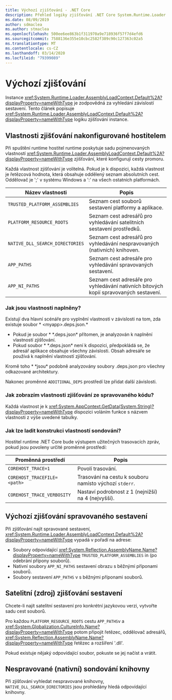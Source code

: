```yaml
---
title: Výchozí zjišťování - .NET Core
description: Přehled logiky zjišťování .NET Core System.Runtime.Loader.AssemblyLoadContext.Default pro hledání závislostí.
ms.date: 08/09/2019
author: sdmaclea
ms.author: stmaclea
ms.openlocfilehash: 500ee6ee863b1f311970a9e718936f57f7d4efd6
ms.sourcegitcommit: 7588136e355e10cbc2582f389c90c127363c02a5
ms.translationtype: MT
ms.contentlocale: cs-CZ
ms.lasthandoff: 03/14/2020
ms.locfileid: "79399089"
---
```

# <a name="default-probing"></a>Výchozí zjišťování

Instance <xref:System.Runtime.Loader.AssemblyLoadContext.Default%2A?displayProperty=nameWithType> je zodpovědná za vyhledání závislostí sestavení. Tento článek popisuje <xref:System.Runtime.Loader.AssemblyLoadContext.Default%2A?displayProperty=nameWithType> logiku zjišťování instance.

## <a name="host-configured-probing-properties"></a>Vlastnosti zjišťování nakonfigurované hostitelem

Při spuštění runtime hostitel runtime poskytuje sadu pojmenovaných vlastností <xref:System.Runtime.Loader.AssemblyLoadContext.Default%2A?displayProperty=nameWithType> zjišťování, které konfigurují cesty promoru.

Každá vlastnost zjišťování je volitelná. Pokud je k dispozici, každá vlastnost je řetězcová hodnota, která obsahuje oddělený seznam absolutních cest. Oddělovač je ';' v systému Windows a ':' na všech ostatních platformách.

|Název vlastnosti                 |Popis  |
|------------------------------|---------|
|`TRUSTED_PLATFORM_ASSEMBLIES`   | Seznam cest souborů sestavení platformy a aplikace. |
|`PLATFORM_RESOURCE_ROOTS`       | Seznam cest adresářů pro vyhledávání satelitních sestavení prostředků. |
|`NATIVE_DLL_SEARCH_DIRECTORIES` | Seznam cest adresářů pro vyhledávání nespravovaných (nativních) knihoven.        |
|`APP_PATHS`                     | Seznam cest adresáře pro vyhledávání spravovaných sestavení. |
|`APP_NI_PATHS`                  | Seznam cest adresáře pro vyhledávání nativních bitových kopií spravovaných sestavení. |

### <a name="how-are-the-properties-populated"></a>Jak jsou vlastnosti naplněny?

Existují dva hlavní scénáře pro vyplnění vlastnosti v závislosti na tom, zda existuje soubor * \<myapp>.deps.json.*

- Pokud je soubor * \*.deps.json* přítomen, je analyzován k naplnění vlastností zjišťování.
- Pokud soubor * \*.deps.json* není k dispozici, předpokládá se, že adresář aplikace obsahuje všechny závislosti. Obsah adresáře se používá k naplnění vlastností zjišťování.

Kromě toho * \*jsou* podobně analyzovány soubory .deps.json pro všechny odkazované architektury.

Nakonec proměnné `ADDITIONAL_DEPS` prostředí lze přidat další závislosti.

### <a name="how-do-i-see-the-probing-properties-from-managed-code"></a>Jak zobrazím vlastnosti zjišťování ze spravovaného kódu?

Každá vlastnost je k <xref:System.AppContext.GetData(System.String)?displayProperty=nameWithType> dispozici voláním funkce s názvem vlastnosti z výše uvedené tabulky.

### <a name="how-do-i-debug-the-probing-properties-construction"></a>Jak lze ladit konstrukci vlastností sondování?

Hostitel runtime .NET Core bude výstupem užitečných trasovacích zpráv, pokud jsou povoleny určité proměnné prostředí:

|Proměnná prostředí        |Popis  |
|----------------------------|---------|
|`COREHOST_TRACE=1`          |Povolí trasování.|
|`COREHOST_TRACEFILE=<path>` |Trasování na cestu k souboru namísto výchozí `stderr`.|
|`COREHOST_TRACE_VERBOSITY`  |Nastaví podrobnost z 1 (nejnižší) na 4 (nejvyšší).|

## <a name="managed-assembly-default-probing"></a>Výchozí zjišťování spravovaného sestavení

Při zjišťování najít spravované sestavení, <xref:System.Runtime.Loader.AssemblyLoadContext.Default%2A?displayProperty=nameWithType> vypadá v pořadí na adrese:

- Soubory odpovídající <xref:System.Reflection.AssemblyName.Name?displayProperty=nameWithType> `TRUSTED_PLATFORM_ASSEMBLIES` in (po odebrání přípony souborů).
- Nativní soubory `APP_NI_PATHS` sestavení obrazu s běžnými příponami souborů.
- Soubory sestavení `APP_PATHS` v s běžnými příponami souborů.

## <a name="satellite-resource-assembly-probing"></a>Satelitní (zdroj) zjišťování sestavení

Chcete-li najít satelitní sestavení pro konkrétní jazykovou verzi, vytvořte sadu cest souborů.

Pro každou `PLATFORM_RESOURCE_ROOTS` cestu `APP_PATHS`v a <xref:System.Globalization.CultureInfo.Name?displayProperty=nameWithType> potom připojit řetězec, oddělovač adresářů, <xref:System.Reflection.AssemblyName.Name?displayProperty=nameWithType> řetězec a rozšíření '.dll'.

Pokud existuje nějaký odpovídající soubor, pokuste se jej načíst a vrátit.

## <a name="unmanaged-native-library-probing"></a>Nespravované (nativní) sondování knihovny

Při zjišťování vyhledat nespravované knihovny, `NATIVE_DLL_SEARCH_DIRECTORIES` jsou prohledány hledá odpovídající knihovny.
